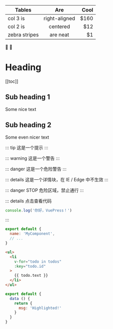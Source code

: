 | Tables        | Are           | Cool  |
| ------------- |:-------------:| -----:|
| col 3 is      | right-aligned | $160 |
| col 2 is      | centered      |   $12 |
| zebra stripes | are neat      |    $1 |



:tada: :100:

# Heading

[[toc]]

## Sub heading 1
Some nice text

## Sub heading 2
Some even nicer text


::: tip
这是一个提示
:::

::: warning
这是一个警告
:::

::: danger
这是一个危险警告
:::

::: details
这是一个详情块，在 IE / Edge 中不生效
:::


::: danger STOP
危险区域，禁止通行
:::

::: details 点击查看代码
```js
console.log('你好，VuePress！')
```
:::


``` js
export default {
  name: 'MyComponent',
  // ...
}
```

``` html
<ul>
  <li
    v-for="todo in todos"
    :key="todo.id"
  >
    {{ todo.text }}
  </li>
</ul>
```

``` js {4}
export default {
  data () {
    return {
      msg: 'Highlighted!'
    }
  }
}
```
